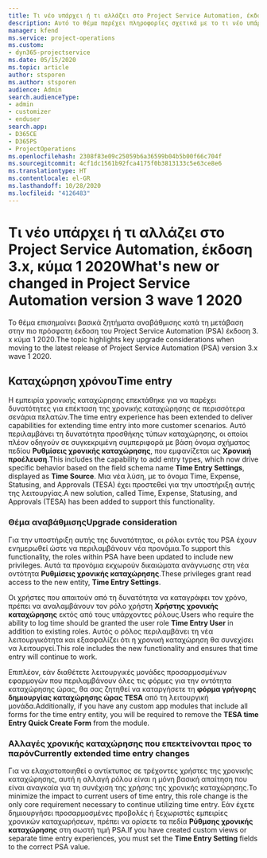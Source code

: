 ```yaml
---
title: Τι νέο υπάρχει ή τι αλλάζει στο Project Service Automation, έκδοση 3.x, κύμα 1 2020
description: Αυτό το θέμα παρέχει πληροφορίες σχετικά με το τι νέο υπάρχει και τι έχει αλλάξει στο Project Service Automation, έκδοση 3, κύμα 1 2020.
manager: kfend
ms.service: project-operations
ms.custom:
- dyn365-projectservice
ms.date: 05/15/2020
ms.topic: article
author: stsporen
ms.author: stsporen
audience: Admin
search.audienceType:
- admin
- customizer
- enduser
search.app:
- D365CE
- D365PS
- ProjectOperations
ms.openlocfilehash: 2308f83e09c25059b6a36599b04b5b00f66c704f
ms.sourcegitcommit: 4cf1dc1561b92fca4175f0b3813133c5e63ce8e6
ms.translationtype: HT
ms.contentlocale: el-GR
ms.lasthandoff: 10/28/2020
ms.locfileid: "4126483"
---
```

# <a name="whats-new-or-changed-in-project-service-automation-version-3-wave-1-2020"></a><span data-ttu-id="82023-103">Τι νέο υπάρχει ή τι αλλάζει στο Project Service Automation, έκδοση 3.x, κύμα 1 2020</span><span class="sxs-lookup"><span data-stu-id="82023-103">What's new or changed in Project Service Automation version 3 wave 1 2020</span></span>
<span data-ttu-id="82023-104">Το θέμα επισημαίνει βασικά ζητήματα αναβάθμισης κατά τη μετάβαση στην πιο πρόσφατη έκδοση του Project Service Automation (PSA) έκδοση 3. x κύμα 1 2020.</span><span class="sxs-lookup"><span data-stu-id="82023-104">The topic highlights key upgrade considerations when moving to the latest release of Project Service Automation (PSA) version 3.x wave 1 2020.</span></span>

## <a name="time-entry"></a><span data-ttu-id="82023-105">Καταχώρηση χρόνου</span><span class="sxs-lookup"><span data-stu-id="82023-105">Time entry</span></span>
<span data-ttu-id="82023-106">Η εμπειρία χρονικής καταχώρησης επεκτάθηκε για να παρέχει δυνατότητες για επέκταση της χρονικής καταχώρησης σε περισσότερα σενάρια πελατών.</span><span class="sxs-lookup"><span data-stu-id="82023-106">The time entry experience has been extended to deliver capabilities for extending time entry into more customer scenarios.</span></span> <span data-ttu-id="82023-107">Αυτό περιλαμβάνει τη δυνατότητα προσθήκης τύπων καταχώρησης, οι οποίοι πλέον οδηγούν σε συγκεκριμένη συμπεριφορά με βάση όνομα σχήματος πεδίου **Ρυθμίσεις χρονικής καταχώρησης**, που εμφανίζεται ως **Χρονική προέλευση**.</span><span class="sxs-lookup"><span data-stu-id="82023-107">This includes the capability to add entry types, which now drive specific behavior based on the field schema name **Time Entry Settings**, displayed as **Time Source**.</span></span> <span data-ttu-id="82023-108">Μια νέα λύση, με το όνομα Time, Expense, Statusing, and Approvals (TESA) έχει προστεθεί για την υποστήριξη αυτής της λειτουργίας.</span><span class="sxs-lookup"><span data-stu-id="82023-108">A new solution, called Time, Expense, Statusing, and Approvals (TESA) has been added to support this functionality.</span></span>

### <a name="upgrade-consideration"></a><span data-ttu-id="82023-109">Θέμα αναβάθμισης</span><span class="sxs-lookup"><span data-stu-id="82023-109">Upgrade consideration</span></span>
<span data-ttu-id="82023-110">Για την υποστήριξη αυτής της δυνατότητας, οι ρόλοι εντός του PSA έχουν ενημερωθεί ώστε να περιλαμβάνουν νέα προνόμια.</span><span class="sxs-lookup"><span data-stu-id="82023-110">To support this functionality, the roles within PSA have been updated to include new privileges.</span></span> <span data-ttu-id="82023-111">Αυτά τα προνόμια εκχωρούν δικαιώματα ανάγνωσης στη νέα οντότητα **Ρυθμίσεις χρονικής καταχώρησης**.</span><span class="sxs-lookup"><span data-stu-id="82023-111">These privileges grant read access to the new entity, **Time Entry Settings**.</span></span>

<span data-ttu-id="82023-112">Οι χρήστες που απαιτούν από τη δυνατότητα να καταγράφει τον χρόνο, πρέπει να αναλαμβάνουν τον ρόλο χρήστη **Χρήστης χρονικής καταχώρησης** εκτός από τους υπάρχοντες ρόλους.</span><span class="sxs-lookup"><span data-stu-id="82023-112">Users who require the ability to log time should be granted the user role **Time Entry User** in addition to existing roles.</span></span> <span data-ttu-id="82023-113">Αυτός ο ρόλος περιλαμβάνει τη νέα λειτουργικότητα και εξασφαλίζει ότι η χρονική καταχώρηση θα συνεχίσει να λειτουργεί.</span><span class="sxs-lookup"><span data-stu-id="82023-113">This role includes the new functionality and ensures that time entry will continue to work.</span></span>

<span data-ttu-id="82023-114">Επιπλέον, εάν διαθέτετε λειτουργικές μονάδες προσαρμοσμένων εφαρμογών που περιλαμβάνουν όλες τις φόρμες για την οντότητα καταχώρησης ώρας, θα σας ζητηθεί να καταργήσετε τη **φόρμα γρήγορης δημιουργίας καταχώρησης ώρας TESA** από τη λειτουργική μονάδα.</span><span class="sxs-lookup"><span data-stu-id="82023-114">Additionally, if you have any custom app modules that include all forms for the time entry entity, you will be required to remove the **TESA time Entry Quick Create Form** from the module.</span></span>

### <a name="currently-extended-time-entry-changes"></a><span data-ttu-id="82023-115">Αλλαγές χρονικής καταχώρησης που επεκτείνονται προς το παρόν</span><span class="sxs-lookup"><span data-stu-id="82023-115">Currently extended time entry changes</span></span>
<span data-ttu-id="82023-116">Για να ελαχιστοποιηθεί ο αντίκτυπος σε τρέχοντες χρήστες της χρονικής καταχώρησης, αυτή η αλλαγή ρόλου είναι η μόνη βασική απαίτηση που είναι αναγκαία για τη συνέχιση της χρήσης της χρονικής καταχώρησης.</span><span class="sxs-lookup"><span data-stu-id="82023-116">To minimize the impact to current users of time entry, this role change is the only core requirement necessary to continue utilizing time entry.</span></span> <span data-ttu-id="82023-117">Εάν έχετε δημιουργήσει προσαρμοσμένες προβολές ή ξεχωριστές εμπειρίες χρονικών καταχωρήσεων, πρέπει να ορίσετε τα πεδία **Ρύθμσης χρονικής καταχώρησης** στη σωστή τιμή PSA.</span><span class="sxs-lookup"><span data-stu-id="82023-117">If you have created custom views or separate time entry experiences, you must set the **Time Entry Setting** fields to the correct PSA value.</span></span>
